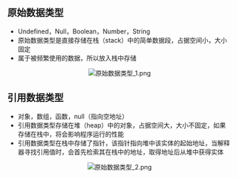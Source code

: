 ## 原始数据类型

+ Undefined，Null，Boolean，Number，String
+ 原始数据类型是直接存储在栈（stack）中的简单数据段，占据空间小，大小固定
+ 属于被频繁使用的数据，所以放入栈中存储

<div align="center">
    <img :src="$withBase('/img/interview/原始数据类型_1.png')" alt="原始数据类型_1.png">
</div>

## 引用数据类型

+ 对象，数组，函数，null（指向空地址）
+ 引用数据类型存储在堆（heap）中的对象，占据空间大，大小不固定，如果存储在栈中，将会影响程序运行的性能
+ 引用数据类型在栈中存储了指针，该指针指向堆中该实体的起始地址，当解释器寻找引用值时，会首先检索其在栈中的地址，取得地址后从堆中获得实体

<div align="center">
    <img :src="$withBase('/img/interview/原始数据类型_2.png')" alt="原始数据类型_2.png">
</div>